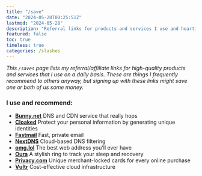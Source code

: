```yaml
---
title: "/save"
date: "2024-05-28T00:25:51Z"
lastmod: "2024-05-28"
description: "Referral links for products and services I use and heartily recommend."
featured: false
toc: true
timeless: true
categories: /slashes
---
```

*This `/saves` page lists my referral/affiliate links for high-quality products and services that I use on a daily basis. These are things I frequently recommend to others anyway, but signing up with these links might save one or both of us some money.*

### I use and recommend:
- **[Bunny.net](https://bunny.net?ref=0eh23p45xs)** DNS and CDN service that really hops
- **[Cloaked](https://join.cloaked.app/?utm_source=referral&utm_campaign=Ee83SGN8OR)** Protect your personal information by generating unique identities
- **[Fastmail](https://app.fastmail.com/signup/?STKI=/u29803368)** Fast, private email
- **[NextDNS](https://nextdns.io/?from=2jujzdcc)** Cloud-based DNS filtering
- **[omg.lol](https://home.omg.lol/referred-by/jbowdre)** The best web address you'll ever have
- **[Oura](https://ouraring.com/raf/e3b03b82b5)** A stylish ring to track your sleep and recovery
- **[Privacy.com](https://app.privacy.com/join/JMMQ7)** Unique merchant-locked cards for every online purchase
- **[Vultr](https://www.vultr.com/?ref=9488431)** Cost-effective cloud infrastructure

